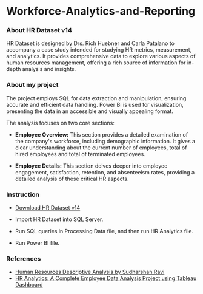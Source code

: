 # Workforce-Analytics-and-Reporting

### About HR Dataset v14
HR Dataset is designed by Drs. Rich Huebner and Carla Patalano to accompany a case study intended for studying HR metrics, measurement, and analytics. It provides comprehensive data to explore various aspects of human resources management, offering a rich source of information for in-depth analysis and insights.

### About my project
The project employs SQL for data extraction and manipulation, ensuring accurate and efficient data handling. Power BI is used for visualization, presenting the data in an accessible and visually appealing format.

The analysis focuses on two core sections:

- **Employee Overview:** This section provides a detailed examination of the company's workforce, including demographic information. It gives a clear understanding about the current number of employees, total of hired employees and total of terminated employees.

- **Employee Details:** This section delves deeper into employee engagement, satisfaction, retention, and absenteeism rates, providing a detailed analysis of these critical HR aspects.
  
### Instruction
- [Download HR Dataset v14](https://learn.microsoft.com/en-us/sql/samples/adventureworks-install-configure?view=sql-server-ver16&tabs=ssms)

- Import HR Dataset into SQL Server.

- Run SQL queries in Processing Data file, and then run HR Analytics file.

- Run Power BI file.

### References
- [Human Resources Descriptive Analysis by Sudharshan Ravi](https://www.kaggle.com/code/sudharshanravi/human-resources-descriptive-analysis)
- [HR Analytics: A Complete Employee Data Analysis Project using Tableau Dashboard](https://github.com/gulshang7/HR-Analytics-Dashboard-Using-Tableau)
